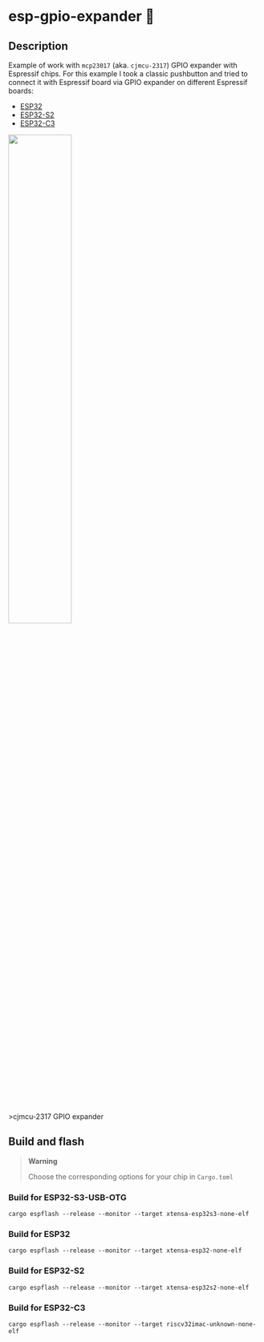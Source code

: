 # esp-gpio-expander :crab:
## Description 
Example of work with `mcp23017` (aka. `cjmcu-2317`) GPIO expander with Espressif chips.
For this example I took a classic pushbutton and tried to connect it with Espressif board via GPIO expander on different Espressif boards: 
 - [ESP32](https://www.espressif.com/en/products/socs/esp32)
 - [ESP32-S2](https://www.espressif.com/en/products/socs/esp32-s2)
 - [ESP32-C3](https://www.espressif.com/en/products/socs/esp32-c3)
<img src = "https://external-content.duckduckgo.com/iu/?u=https%3A%2F%2Ftse2.mm.bing.net%2Fth%3Fid%3DOIP.TaLNEE-MfCua9wQVEZDWvAHaFj%26pid%3DApi&f=1&ipt=a646f1546491c8f3761747effe4f315677187bebb92f23a1ffb2d9aa7e5e439b&ipo=images" width = "50%" heigth="40%">
<br>
>cjmcu-2317 GPIO expander

## Build and flash

> **Warning**
>
>Choose the corresponding options for your chip in `Cargo.toml`

### Build for ESP32-S3-USB-OTG

```
cargo espflash --release --monitor --target xtensa-esp32s3-none-elf 
```

### Build for ESP32

```
cargo espflash --release --monitor --target xtensa-esp32-none-elf 
```

### Build for ESP32-S2

```
cargo espflash --release --monitor --target xtensa-esp32s2-none-elf 
```

### Build for ESP32-C3

```
cargo espflash --release --monitor --target riscv32imac-unknown-none-elf
```

